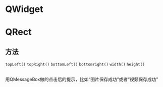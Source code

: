 # QWidget

# QRect

## 方法

`topLeft()`
`topRight()`
`bottomLeft()`
`bottomright()`
`width()`
`height()`

## 

用QMessageBox做的点击后的提示，比如“图片保存成功”或者“视频保存成功”